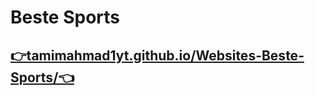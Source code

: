 # Beste Sports
<h2>
  <a href="https://tamimahmad1yt.github.io/Websites-Beste-Sports/" target="_blank">
    👉tamimahmad1yt.github.io/Websites-Beste-Sports/👈
  </a>
</h2>
